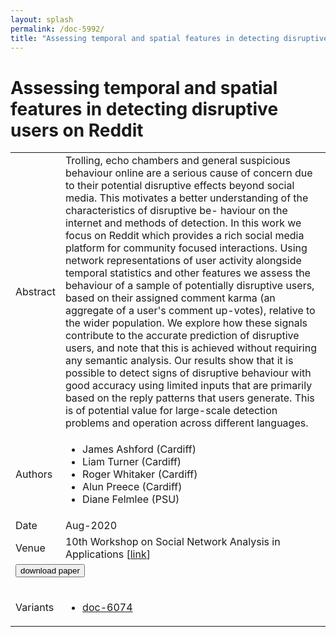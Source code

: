 ```yaml
---
layout: splash
permalink: /doc-5992/
title: "Assessing temporal and spatial features in detecting disruptive users on Reddit"
---
```


# Assessing temporal and spatial features in detecting disruptive users on Reddit

<table>
    <tbody>
    <tr>
        <td>Abstract</td>
        <td>Trolling, echo chambers and general suspicious behaviour online are a serious cause of concern due to their potential disruptive effects beyond social media. This motivates a better understanding of the characteristics of disruptive be- haviour on the internet and methods of detection. In this work we focus on Reddit which provides a rich social media platform for community focused interactions. Using network representations of user activity alongside temporal statistics and other features we assess the behaviour of a sample of potentially disruptive users, based on their assigned comment karma (an aggregate of a user's comment up-votes), relative to the wider population. We explore how these signals contribute to the accurate prediction of disruptive users, and note that this is achieved without requiring any semantic analysis. Our results show that it is possible to detect signs of disruptive behaviour with good accuracy using limited inputs that are primarily based on the reply patterns that users generate. This is of potential value for large-scale detection problems and operation across different languages.</td>
    </tr>
    <tr>
        <td>Authors</td>
        <td>
            <ul>
                <li>James Ashford (Cardiff)</li>
                <li>Liam Turner (Cardiff)</li>
                <li>Roger Whitaker (Cardiff)</li>
                <li>Alun Preece (Cardiff)</li>
                <li>Diane Felmlee (PSU)</li>
            </ul>
        </td>
    </tr>
    <tr>
        <td>Date</td>
        <td>Aug-2020</td>
    </tr>
    <tr>
        <td>Venue</td>
        <td>10th Workshop on Social Network Analysis in Applications [<a href="http://orca.cf.ac.uk/136908/">link</a>]</td>
    </tr>
        <tr>
            <td colspan="2">
                <form method="get" action="http://orca.cf.ac.uk/136908/">
                    <button type="submit">download paper</button>
                </form>
            </td>
        </tr>
        <tr>
            <td>Variants</td>
            <td>
                <ul>
                    <li><a href="\doc-6074\">doc-6074</a></li>
                </ul>
            </td>
        </tr>
    </tbody>
</table>
